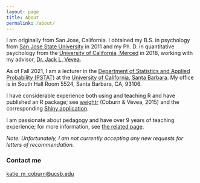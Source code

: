 ```yaml
---
layout: page
title: About
permalink: /about/
---
```


I am originally from San Jose, California. I obtained my B.S. in psychology from [San Jose State University](http://www.sjsu.edu/) in 2011 and my Ph. D. in quantitative psychology from the [University of California, Merced](https://www.ucmerced.edu/) in 2018, working with my advisor, [Dr. Jack L. Vevea](http://faculty.ucmerced.edu/jvevea/).

As of Fall 2021, I am a lecturer in the [Department of Statistics and Applied Probability (PSTAT)](https://www.pstat.ucsb.edu/) at the [University of California, Santa Barbara](https://www.ucsb.edu/). My office is in South Hall Room 5524, Santa Barbara, CA, 93106.

<!-- In July 2019, I was hired as a postdoctoral fellow working with the [STEPP (Statistics for Evidence-Based Policy and Practice) Center](https://stepp.center/) at [Northwestern University](https://www.northwestern.edu/). I work with Drs. [Beth Tipton](https://twitter.com/stats_tipton) and [Larry Hedges](https://www.statistics.northwestern.edu/people/faculty/larry-hedges.html). My office is in Room 201, 617 Library Place, Evanston, IL, 60208. -->

I have considerable experience both using and teaching R and have published an R package; see [weightr](https://cran.r-project.org/web/packages/weightr/index.html) (Coburn & Vevea, 2015) and the corresponding [Shiny application](https://vevealab.shinyapps.io/WeightFunctionModel/).

I am passionate about pedagogy and have over 9 years of teaching experience; for more information, see [the related page](https://katiecoburn.github.io/teaching/).

*Note: Unfortunately, I am not currently accepting any new requests for letters of recommendation.*

### Contact me

[katie_m_coburn@ucsb.edu](mailto:katie_m_coburn@ucsb.edu)
